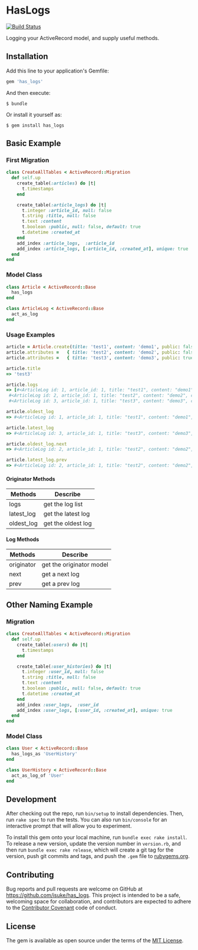 # HasLogs

[![Build Status](https://travis-ci.org/isuke/has_logs.svg?branch=master)](https://travis-ci.org/isuke/has_logs)

Logging your ActiveRecord model, and supply useful methods.

## Installation

Add this line to your application's Gemfile:

```ruby
gem 'has_logs'
```

And then execute:

```
$ bundle
```

Or install it yourself as:

```
$ gem install has_logs
```

## Basic Example

### First Migration

```ruby
class CreateAllTables < ActiveRecord::Migration
  def self.up
    create_table(:articles) do |t|
      t.timestamps
    end

    create_table(:article_logs) do |t|
      t.integer :article_id, null: false
      t.string :title, null: false
      t.text :content
      t.boolean :public, null: false, default: true
      t.datetime :created_at
    end
    add_index :article_logs,  :article_id
    add_index :article_logs, [:article_id, :created_at], unique: true
  end
end
```

### Model Class

```ruby
class Article < ActiveRecord::Base
  has_logs
end

class ArticleLog < ActiveRecord::Base
  act_as_log
end
```

### Usage Examples

```ruby
article = Article.create(title: 'test1', content: 'demo1', public: false)
article.attributes =   { title: 'test2', content: 'demo2', public: false } ; article.save!
article.attributes =   { title: 'test3', content: 'demo3', public: true  } ; article.save!

article.title
=> 'test3'

article.logs
=> [#<ArticleLog id: 1, article_id: 1, title: "test1", content: "demo1", created_at: "2015-01-04 03:36:51">,
 #<ArticleLog id: 2, article_id: 1, title: "test2", content: "demo2", created_at: "2015-01-04 03:36:51">,
 #<ArticleLog id: 3, article_id: 1, title: "test3", content: "demo3", created_at: "2015-01-04 03:36:51">]

article.oldest_log
=> #<ArticleLog id: 1, article_id: 1, title: "test1", content: "demo1", created_at: "2015-01-04 03:36:51">

article.latest_log
=> #<ArticleLog id: 3, article_id: 1, title: "test3", content: "demo3", created_at: "2015-01-04 03:36:51">

article.oldest_log.next
=> #<ArticleLog id: 2, article_id: 1, title: "test2", content: "demo2", created_at: "2015-01-04 03:36:51">

article.latest_log.prev
=> #<ArticleLog id: 2, article_id: 1, title: "test2", content: "demo2", created_at: "2015-01-04 03:36:51">
```

#### Originator Methods

| Methods       | Describe            |
| ------------- | ------------------- |
| logs          | get the log list    |
| latest_log    | get the latest log  |
| oldest_log    | get the oldest log  |

#### Log Methods

| Methods       | Describe                 |
| ------------- | ------------------------ |
| originator    | get the originator model |
| next          | get a next log           |
| prev          | get a prev log           |

## Other Naming Example

### Migration

```ruby
class CreateAllTables < ActiveRecord::Migration
  def self.up
    create_table(:users) do |t|
      t.timestamps
    end

    create_table(:user_histories) do |t|
      t.integer :user_id, null: false
      t.string :title, null: false
      t.text :content
      t.boolean :public, null: false, default: true
      t.datetime :created_at
    end
    add_index :user_logs,  :user_id
    add_index :user_logs, [:user_id, :created_at], unique: true
  end
end
```

### Model Class

```ruby
class User < ActiveRecord::Base
  has_logs_as 'UserHistory'
end

class UserHistory < ActiveRecord::Base
  act_as_log_of 'User'
end
```

## Development

After checking out the repo, run `bin/setup` to install dependencies. Then, run `rake spec` to run the tests. You can also run `bin/console` for an interactive prompt that will allow you to experiment.

To install this gem onto your local machine, run `bundle exec rake install`. To release a new version, update the version number in `version.rb`, and then run `bundle exec rake release`, which will create a git tag for the version, push git commits and tags, and push the `.gem` file to [rubygems.org](https://rubygems.org).

## Contributing

Bug reports and pull requests are welcome on GitHub at https://github.com/isuke/has_logs. This project is intended to be a safe, welcoming space for collaboration, and contributors are expected to adhere to the [Contributor Covenant](http://contributor-covenant.org) code of conduct.


## License

The gem is available as open source under the terms of the [MIT License](http://opensource.org/licenses/MIT).

